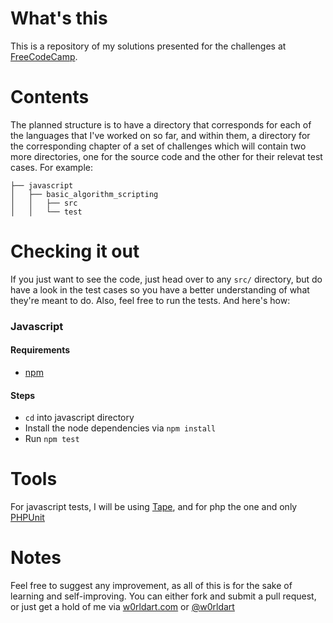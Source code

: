 # What's this

This is a repository of my solutions presented for the challenges at [FreeCodeCamp](freecodecamp.com).


# Contents

The planned structure is to have a directory that corresponds for each of the languages that I've worked on so far, and within them, a directory for the corresponding chapter of a set of challenges which will contain two more directories, one for the source code and the other for their relevat test cases. For example:

    ├── javascript
    │   ├── basic_algorithm_scripting
    │   │   ├── src
    │   │   └── test


# Checking it out

If you just want to see the code, just head over to any `src/` directory, but do have a look in the test cases so you have a better understanding of what they're meant to do. Also, feel free to run the tests. And here's how:

### Javascript

#### Requirements
 - [npm](https://github.com/nodesource/distributions)

#### Steps
 - `cd` into javascript directory
 - Install the node dependencies via `npm install`
 - Run `npm test`


# Tools

For javascript tests, I will be using [Tape](https://github.com/substack/tape), and for php the one and only [PHPUnit](https://phpunit.de/)


# Notes

Feel free to suggest any improvement, as all of this is for the sake of learning and self-improving. You can either fork and submit a pull request, or just get a hold of me via [w0rldart.com](https://w0rldart.com) or [@w0rldart](https://twitter.com/w0rldart)
